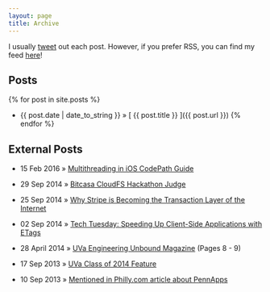 ```yaml
---
layout: page
title: Archive
---
```


I usually [tweet](https://twitter.com/jasdev) out each post. However, if you prefer RSS, you can find my feed [here](/atom.xml)!

## Posts

{% for post in site.posts %}
  * {{ post.date | date_to_string }} &raquo; [ {{ post.title }} ]({{ post.url }})
{% endfor %}

## External Posts

  * 15 Feb 2016 &raquo; [Multithreading in iOS CodePath Guide](https://github.com/codepath/ios_guides/wiki/Multithreading-in-iOS)

  * 29 Sep 2014 &raquo; [Bitcasa CloudFS Hackathon Judge](https://twitter.com/bitcasa/status/516729203920998400)

  * 25 Sep 2014 &raquo; [Why Stripe is Becoming the Transaction Layer of the Internet](http://blog.thinkful.com/post/98406708378/why-stripe-is-becoming-the-transaction-layer-of)

  * 02 Sep 2014 &raquo; [Tech Tuesday: Speeding Up Client-Side Applications with ETags](http://imgur.com/blog/2014/09/02/tech-tuesday-speeding-up-client-side-applications-with-etags/)

  * 28 April 2014 &raquo; [UVa Engineering Unbound Magazine](http://www.seas.virginia.edu/pubs/unbound/pdfs/spring14.pdf) (Pages 8 - 9)

  * 17 Sep 2013 &raquo; [UVa Class of 2014 Feature](https://twitter.com/UVA/status/379975813581377536)

  * 10 Sep 2013 &raquo; [Mentioned in Philly.com article about PennApps](http://articles.philly.com/2013-09-10/news/41906700_1_app-store-swap-programmer)
